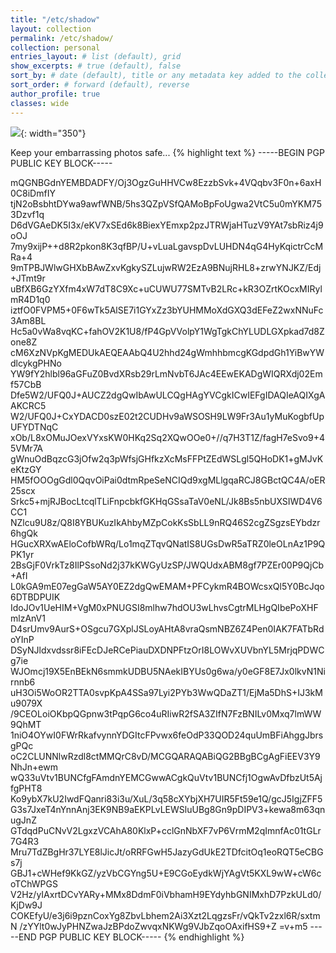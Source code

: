 ```yaml
---
title: "/etc/shadow"
layout: collection
permalink: /etc/shadow/
collection: personal
entries_layout: # list (default), grid
show_excerpts: # true (default), false
sort_by: # date (default), title or any metadata key added to the collection's documents
sort_order: # forward (default), reverse
author_profile: true
classes: wide
---
```


![](/assets/images/me-laughing.jpg){: width="350"}

Keep your embarrassing photos safe... 
{% highlight text %}
-----BEGIN PGP PUBLIC KEY BLOCK-----

mQGNBGdnYEMBDADFY/Oj3OgzGuHHVCw8EzzbSvk+4VQqbv3F0n+6axH0C8iDmfIY
tjN2oBsbhtDYwa9awfWNB/5hs3QZpVSfQAMoBpFoUgwa2VtC5u0mYKM753Dzvf1q
D6dVGAeDK5I3x/eKV7xSEd6k8BiexYEmxp2pzJTRWjaHTuzV9YAt7sbRiz4j9oOJ
7my9xijP++d8R2pkon8K3qfBP/U+vLuaLgavspDvLUHDN4qG4HyKqictrCcMRa+4
9mTPBJWlwGHXbBAwZxvKgkySZLujwRW2EzA9BNujRHL8+zrwYNJKZ/Edj+JTmt9r
uBfXB6GzYXfm4xW7dT8C9Xc+uCUWU77SMTvB2LRc+kR3OZrtKOcxMIRylmR4D1q0
iztfO0FVPM5+0F6wTk5AlSE7i1GYxZz3bYUHMMoXdGXQ3dEFeZ2wxNNuFc3Am8BL
Hc5a0vWa8vqKC+fahOV2K1U8/fP4GpVVolpY1WgTgkChYLUDLGXpkad7d8Zone8Z
cM6XzNVpKgMEDUkAEQEAAbQ4U2hhd24gWmhhbmcgKGdpdGh1YiBwYWdlcykgPHNo
YW9fY2hlbl96aGFuZ0BvdXRsb29rLmNvbT6JAc4EEwEKADgWIQRXdj02Emf57CbB
Dfe5W2/UFQ0J+AUCZ2dgQwIbAwULCQgHAgYVCgkICwIEFgIDAQIeAQIXgAAKCRC5
W2/UFQ0J+CxYDACD0szE02t2CUDHv9aWSOSH9LW9Fr3Au1yMuKogbfUpUFYDTNqC
xOb/L8xOMuJOexVYxsKW0HKq2Sq2XQwOOe0+//q7H3T1Z/fagH7eSvo9+45VMr7A
gWnuOdBqzcG3jOfw2q3pWfsjGHfkzXcMsFFPtZEdWSLgl5QHoDK1+gMJvKeKtzGY
HM5fOOOgGdl0QqvOiPai0dtmRpeSeNCIQd9xgMLlgqaRCJ8GBctQC4A/oER25scx
Srkc5+mjRJBocLtcqlTLiFnpcbkfGKHqGSsaTaV0eNL/Jk8Bs5nbUXSIWD4V6CC1
NZlcu9U8z/Q8I8YBUKuzIkAhbyMZpCokKsSbLL9nRQ46S2cgZSgzsEYbdzr6hgQk
HGucXRXwAEloCofbWRq/Lo1mqZTqvQNatIS8UGsDwR5aTRZ0leOLnAz1P9QPK1yr
2BsGjF0VrkTz8IlPSsoNd2j37kKWGyUzSP/JWQUdxABM8gf7PZEr00P9QjCb+AfI
L0kGA9mE07egGaW5AY0EZ2dgQwEMAM+PFCykmR4BOWcsxQl5Y0BcJqo6DTBDPUIK
IdoJOv1UeHIM+VgM0xPNUGSI8mlhw7hdOU3wLhvsCgtrMLHgQIbePoXHFmlzAnV1
D4srUmv9AurS+OSgcu7GXplJSLoyAHtA8vraQsmNBZ6Z4Pen0IAK7FATbRdoYInP
DSyNJldxvdssr8iFEcDJeRCePiauDXDNPFtzOrI8LOWvXUVbnYL5MrjqPDWCg7ie
WJOmcj19X5EnBEkN6smmkUDBU5NAekIBYUs0g6wa/y0eGF8E7Jx0lkvN1Nirnnb6
uH3Oi5WoOR2TTA0svpKpA4SSa97Lyi2PYb3WwQDaZT1/EjMa5DhS+IJ3kMu9079X
/9CEOLoiOKbpQGpnw3tPqpG6co4uRIiwR2fSA3ZIfN7FzBNILv0Mxq7lmWW9QhMT
1niO4OYwI0FWrRkafvynnYDGItcFPvwx6feOdP33QOD24quUmBFiAhggJbrsgPQc
oC2CLUNNlwRzdl8ctMMQrC8vD/MCGQARAQABiQG2BBgBCgAgFiEEV3Y9NhJn+ewm
wQ33uVtv1BUNCfgFAmdnYEMCGwwACgkQuVtv1BUNCfj1OgwAvDfbzUt5AjfgPHT8
Ko9ybX7kU2IwdFQanri83i3u/XuL/3q58cXYbjXH7UIR5Ft59e1Q/gcJ5IgjZFF5
G3s7JxeT4nYnnAnj3EK9NB9aEKPLvLEWSluUBg8Gn9pDIPV3+kewa8m63qnugJnZ
GTdqdPuCNvV2LgxzVCAhA80KlxP+cclGnNbXF7vP6VrmM2qImnfAc01tGLr7G4R3
Mru7TdZBgHr37LYE8lJicJt/oRRFGwH5JazyGdUkE2TDfcitOq1eoRQT5eCBGs7j
GBJ1+cWHef9KkGZ/yzVbCGYng5U+E9CGoEydkWjYAgVt5KXL9wW+cW6coTChWPGS
V2Hz/yIAxrtDCvYARy+MMx8DdmF0iVbhamH9EYdyhbGNIMxhD7PzkULd0/KjDw9J
COKEfyU/e3j6i9pznCoxYg8ZbvLbhem2Ai3Xzt2LqgzsFr/vQkTv2zxl6R/sxtmN
/zYYlt0wJyPHNZwaJzBPdoZwvqxNKWg9VJbZqoOAxifHS9+Z
=v+m5
-----END PGP PUBLIC KEY BLOCK-----
{% endhighlight %}
